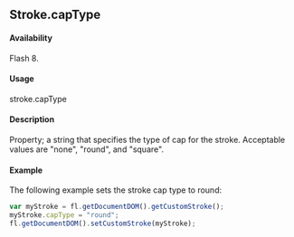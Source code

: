 ## Stroke.capType

#### Availability

Flash 8.

#### Usage

stroke.capType

#### Description

Property; a string that specifies the type of cap for the stroke. Acceptable values are "none", "round", and "square".

#### Example

The following example sets the stroke cap type to round:

```javascript
var myStroke = fl.getDocumentDOM().getCustomStroke();
myStroke.capType = "round"; 
fl.getDocumentDOM().setCustomStroke(myStroke);

```
